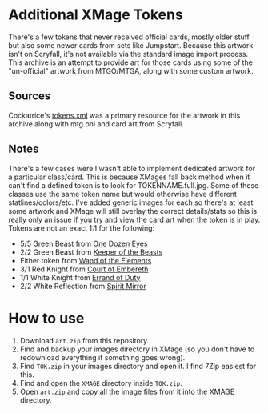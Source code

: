 # Additional XMage Tokens

There's a few tokens that never received official cards, mostly older stuff but also some newer cards from sets like Jumpstart. Because this artwork isn't on Scryfall, it's not available via the standard image import process. This archive is an attempt to provide art for those cards using some of the "un-official" artwork from MTGO/MTGA, along with some custom artwork.

## Sources

Cockatrice's [tokens.xml](https://github.com/Cockatrice/Magic-Token/blob/master/tokens.xml) was a primary resource for the artwork in this archive along with mtg.onl and card art from Scryfall.

## Notes

There's a few cases were I wasn't able to implement dedicated artwork for a particular class/card. This is because XMages fall back method when it can't find a defined token is to look for TOKENNAME.full.jpg. Some of these classes use the same token name but would otherwise have different statlines/colors/etc. I've added generic images for each so there's at least some artwork and XMage will still overlay the correct details/stats so this is really only an issue if you try and view the card art when the token is in play. Tokens are not an exact 1:1 for the following:

* 5/5 Green Beast from [One Dozen Eyes](https://scryfall.com/card/c13/159/one-dozen-eyes)
* 2/2 Green Beast from [Keeper of the Beasts](https://scryfall.com/card/exo/112/keeper-of-the-beasts)
* Either token from [Wand of the Elements](https://scryfall.com/card/dst/158/wand-of-the-elements)
* 3/1 Red Knight from [Court of Embereth](https://scryfall.com/card/woc/24/court-of-embereth)
* 1/1 White Knight from [Errand of Duty](https://scryfall.com/card/me2/12/errand-of-duty)
* 2/2 White Reflection from [Spirit Mirror](https://scryfall.com/card/tpr/35/spirit-mirror)

# How to use

1. Download `art.zip` from this repository.
2. Find and backup your images directory in XMage (so you don't have to redownload everything if something goes wrong).
3. Find `TOK.zip` in your images directory and open it. I find 7Zip easiest for this.
5. Find and open the `XMAGE` directory inside `TOK.zip`.
6. Open `art.zip` and copy all the image files from it into the XMAGE directory.
